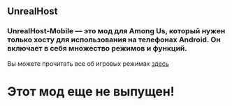 ## UnrealHost

### UnrealHost-Mobile — это мод для Among Us, который нужен только хосту для использования на телефонах Android. Он включает в себя множество режимов и функций.

Вы можете прочитать все об игровых режимах [здесь](https://github.com/MefaLoot/UnrealHost/blob/main/Russian/Gamemodes-ru.md)

# Этот мод еще не выпущен!
